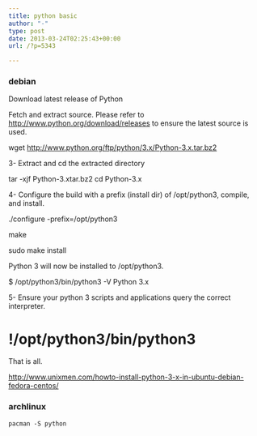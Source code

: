 ```yaml
---
title: python basic
author: "-"
type: post
date: 2013-03-24T02:25:43+00:00
url: /?p=5343

---
```

### debian
Download latest release of Python

Fetch and extract source. Please refer to http://www.python.org/download/releases to ensure the latest source is used.

wget http://www.python.org/ftp/python/3.x/Python-3.x.tar.bz2
  
3- Extract and cd the extracted directory

tar -xjf Python-3.xtar.bz2 cd Python-3.x
  
4- Configure the build with a prefix (install dir) of /opt/python3, compile, and install.

./configure -prefix=/opt/python3
  
make
  
sudo make install
  
Python 3 will now be installed to /opt/python3.

$ /opt/python3/bin/python3 -V Python 3.x
  
5- Ensure your python 3 scripts and applications query the correct interpreter.

# !/opt/python3/bin/python3

That is all.
  
http://www.unixmen.com/howto-install-python-3-x-in-ubuntu-debian-fedora-centos/

### archlinux 
    pacman -S python
  
